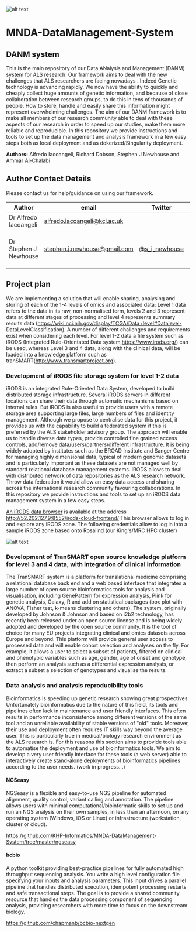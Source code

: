 ![alt text](https://github.com/KHP-Informatics/MNDA-DataManagement-System/blob/master/danm_logo.001.jpeg)

# MNDA-DataManagement-System

## DANM system

This is the main repository of our Data ANalysis and Management (DANM) system for ALS research. Our framework aims to deal with the new challenges that ALS researchers are facing nowadays . Indeed Genetic technology is advancing rapidly. We now have the ability to quickly and cheaply collect huge amounts of genetic information, and because of close collaboration between research groups, to do this in tens of thousands of people. How to store, handle and easily share this information might represent overwhelming challenges. The aim of our DANM framework is to make all members of our research community able to deal with these aspects of our research in order to speed up our studies, make them more reliable and reproducible.
In this repository we provide instructions and tools to set up the data management and analysis framework in a few easy steps both as local deployment and as dokerized/Singularity deployment. 

**Authors:** Alfredo Iacoangeli, Richard Dobson, Stephen J Newhouse and Ammar Al-Chalabi

## Author Contact Details

Please contact us for help/guidance on using our framework.

|Author|email|Twitter| LinkedIn|
|----|----|----|----|
|Dr Alfredo Iacoangeli| <alfredo.iacoangeli@kcl.ac.uk>| 
|Dr Stephen J Newhouse| <stephen.j.newhouse@gmail.com>| [@s_j_newhouse](https://twitter.com/s_j_newhouse?lang=en)| View Steve's profile on [LinkedIn](http://uk.linkedin.com/pub/dr-stephen-newhouse/29/89a/11a)|

## Project plan

We are implementing a solution that will enable sharing, analysing and storing of each of the 1-4 levels of omics and associated data: Level 1 data refers to the data in its raw, non-normalised form, levels 2 and 3 represent data at different stages of processing and level 4 represents summary results data (https://wiki.nci.nih.gov/display/TCGA/Data+level#Datalevel- DataLevelClassification).
A number of different challenges and requirements exist when considering each level. For level 1-2 data a file system such as iRODS (Integrated Rule-Orientated Data system,https://www.irods.org/) can be used, whereas Level 3 and 4 data, along with the clinical data, will be loaded into a knowledge platform such as tranSMART(http://www.transmartproject.org). 

### Development of iRODS file storage system for level 1-2 data

iRODS is an integrated Rule-Oriented Data System, developed to build distributed storage infrastructure. Several iRODS servers in different locations can share their data through automatic mechanisms based on internal rules. But iRODS is also useful to provide users with a remote storage area supporting large files, large numbers of files and identity management. Although we propose to centralise data for this project, it provides us with the capability to build a federated system if this is preferred by the ALS stakeholder advisory group. The approach will enable us to handle diverse data types, provide controlled fine grained access controls, add/remove data/users/partners/different infrastructure. It is being widely adopted by institutes such as the BROAD Institute and Sanger Centre for managing highly dimensional data, typical of modern genomic datasets and is particularly important as these datasets are not managed well by standard relational database management systems.
iRODS allows to deal with distributed network of data repositories as the ALS research network. Throw data federation it would allow an easy data access and sharing across the international research community favouring collaborations. In this repository we provide instructions and tools to set up an iRODS data management system in a few easy steps.

[An iRODS data browser](https://github.com/KHP-Informatics/MNDA-DataManagement-System/tree/master/irods-cloud-browser-1.0.1-RELEASE) is available at the address http://52.202.127.9:8552/irods-cloud-frontend/ 
This browser allows to log in and explore any iRODS zone. The following credentials allow to log in into a sample iRODS zone based onto Rosalind (our King's/MRC HPC cluster) 

![alt text](https://github.com/KHP-Informatics/MNDA-DataManagement-System/blob/master/Screen.png)



### Development of TranSMART open source knowledge platform for level 3 and 4 data, with integration of clinical information

The TranSMART system is a platform for translational medicine comprising a relational database back end and a web based interface that integrates a large number of open source bioinformatics tools for analysis and visualisation, including GenePattern for expression analysis, Plink for genetic analysis, Galaxy, R and add on statistical packages (box plot with ANOVA, Fisher test, k-means clustering and others). The system, originally developed by Johnson & Johnson and based on i2b2 technology, has recently been released under an open source license and is being widely adopted and developed by the open source community. It is the tool of choice for many EU projects integrating clinical and omics datasets across Europe and beyond. This platform will provide general user access to processed data and will enable cohort selection and analyses on the fly. For example, it allows a user to select a subset of patients, filtered on clinical and phenotypic variables such as age, gender, age of onset and genotype, then perform an analysis such as a differential expression analysis, or extract a subset a selection of genotypes and visualise the results.

### Data analysis and analysis reproducibility tools

Bioinformatics is speeding up genetic research showing great prospectives. Unfortunately bioinformatics due to the nature of this field, its tools and pipelines often lack in maintenance and user friendly interfaces. This often results in performance inconsistence among different versions of the same tool and an unreliable availability of stable versions of "old" tools. Moreover, their use and deployment often requires IT skills way beyond the average user. This is particularly true in medical/biology research environment as the ALS research is. For this reasons this section aims to provide tools able to automatise the deployment and use of bioinformatics tools. 
We aim to develop a very user friendly interface for these tools (a web server) able to interactively create stand-alone deployments of bioinformatics pipelines according to the user needs. (work in progress...) 

#### NGSeasy

NGSeasy is a flexible and easy-to-use NGS pipeline for automated alignment, quality control, variant calling and annotation. The pipeline allows users with minimal computational/bioinformatic skills to set up and run an NGS analysis on their own samples, in less than an afternoon, on any operating system (Windows, iOS or Linux) or infrastructure (workstation, cluster or cloud). 

https://github.com/KHP-Informatics/MNDA-DataManagement-System/tree/master/ngseasy

#### bcbio

A python toolkit providing best-practice pipelines for fully automated high throughput sequencing analysis. You write a high level configuration file specifying your inputs and analysis parameters. This input drives a parallel pipeline that handles distributed execution, idempotent processing restarts and safe transactional steps. The goal is to provide a shared community resource that handles the data processing component of sequencing analysis, providing researchers with more time to focus on the downstream biology.

https://github.com/chapmanb/bcbio-nextgen
